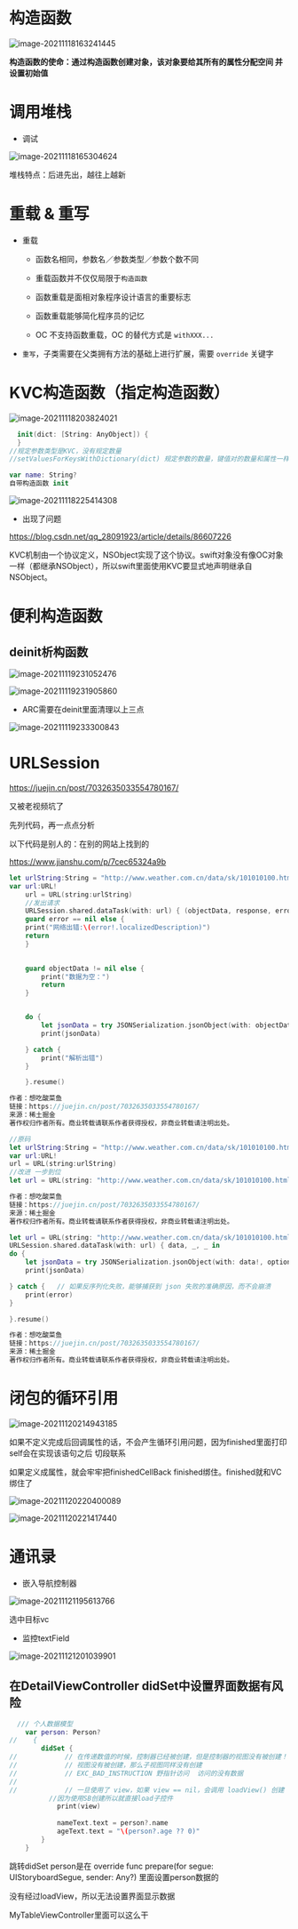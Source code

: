 # 构造函数

![image-20211118163241445](%E7%AC%94%E8%AE%B0.assets/image-20211118163241445.png)

**构造函数的使命：通过构造函数创建对象，该对象要给其所有的属性分配空间 并 设置初始值**

# 调用堆栈

- 调试

![image-20211118165304624](%E7%AC%94%E8%AE%B0.assets/image-20211118165304624.png)

堆栈特点：后进先出，越往上越新

# 重载 & 重写

- 重载

  - 函数名相同，参数名／参数类型／参数个数不同

  - 重载函数并不仅仅局限于`构造函数`
  - 函数重载是面相对象程序设计语言的重要标志
  - 函数重载能够简化程序员的记忆
  - OC 不支持函数重载，OC 的替代方式是 `withXXX...`

- `重写`，子类需要在父类拥有方法的基础上进行扩展，需要 `override` 关键字

# KVC构造函数（指定构造函数）

![image-20211118203824021](%E7%AC%94%E8%AE%B0.assets/image-20211118203824021.png)

```swift
  init(dict: [String: AnyObject]) {
  }
//规定参数类型是KVC，没有规定数量
//setValuesForKeysWithDictionary(dict) 规定参数的数量，键值对的数量和属性一样

var name: String?
自带构造函数 init 
```

![image-20211118225414308](%E7%AC%94%E8%AE%B0.assets/image-20211118225414308.png)

- 出现了问题

 https://blog.csdn.net/qq_28091923/article/details/86607226

KVC机制由一个协议定义，NSObject实现了这个协议。swift对象没有像OC对象一样（都继承NSObject），所以swift里面使用KVC要显式地声明继承自 NSObject。

# 便利构造函数

## deinit析构函数

![image-20211119231052476](%E7%AC%94%E8%AE%B0.assets/image-20211119231052476.png)

![image-20211119231905860](%E7%AC%94%E8%AE%B0.assets/image-20211119231905860.png)

- ARC需要在deinit里面清理以上三点

![image-20211119233300843](%E7%AC%94%E8%AE%B0.assets/image-20211119233300843.png)

# URLSession

https://juejin.cn/post/7032635033554780167/

又被老视频坑了

先列代码，再一点点分析

以下代码是别人的：在别的网站上找到的

https://www.jianshu.com/p/7cec65324a9b

```swift
let urlString:String = "http://www.weather.com.cn/data/sk/101010100.html"
var url:URL!
    url = URL(string:urlString)
    //发出请求
    URLSession.shared.dataTask(with: url) { (objectData, response, error) in
    guard error == nil else {
    print("网络出错:\(error!.localizedDescription)")
    return
    }
                

    guard objectData != nil else {
        print("数据为空：")
        return
    }


    do {
        let jsonData = try JSONSerialization.jsonObject(with: objectData!, options: .mutableContainers)
        print(jsonData)

    } catch {
        print("解析出错")
    }

    }.resume()

作者：想吃酸菜鱼
链接：https://juejin.cn/post/7032635033554780167/
来源：稀土掘金
著作权归作者所有。商业转载请联系作者获得授权，非商业转载请注明出处。
```

```swift
//原码
let urlString:String = "http://www.weather.com.cn/data/sk/101010100.html"
var url:URL!
url = URL(string:urlString)
//改进 一步到位
let url = URL(string: "http://www.weather.com.cn/data/sk/101010100.html")!

作者：想吃酸菜鱼
链接：https://juejin.cn/post/7032635033554780167/
来源：稀土掘金
著作权归作者所有。商业转载请联系作者获得授权，非商业转载请注明出处。
```

```swift
let url = URL(string: "http://www.weather.com.cn/data/sk/101010100.html")!
URLSession.shared.dataTask(with: url) { data, _, _ in
do {
    let jsonData = try JSONSerialization.jsonObject(with: data!, options: [])
    print(jsonData)

} catch {   // 如果反序列化失败，能够捕获到 json 失败的准确原因，而不会崩溃
    print(error)
}

}.resume()

作者：想吃酸菜鱼
链接：https://juejin.cn/post/7032635033554780167/
来源：稀土掘金
著作权归作者所有。商业转载请联系作者获得授权，非商业转载请注明出处。
```

# 闭包的循环引用

![image-20211120214943185](%E7%AC%94%E8%AE%B0.assets/image-20211120214943185.png)

如果不定义完成后回调属性的话，不会产生循环引用问题，因为finished里面打印self会在实现该语句之后 切段联系

如果定义成属性，就会牢牢把finishedCellBack finished绑住。finished就和VC绑住了

![image-20211120220400089](%E7%AC%94%E8%AE%B0.assets/image-20211120220400089.png)

![image-20211120221417440](%E7%AC%94%E8%AE%B0.assets/image-20211120221417440.png)

# 通讯录

- 嵌入导航控制器

![image-20211121195613766](%E7%AC%94%E8%AE%B0.assets/image-20211121195613766.png)

选中目标vc

- 监控textField

![image-20211121201039901](%E7%AC%94%E8%AE%B0.assets/image-20211121201039901.png)

## 在DetailViewController didSet中设置界面数据有风险

```swift
  /// 个人数据模型
    var person: Person?
//    {
        didSet {
//            // 在传递数值的时候，控制器已经被创建，但是控制器的视图没有被创建！
//            // 视图没有被创建，那么子视图同样没有创建
//            // EXC_BAD_INSTRUCTION 野指针访问  访问的没有数据
//            
//            // 一旦使用了 view，如果 view == nil，会调用 loadView() 创建 view以及子视图
          //因为使用SB创建所以就直接load子控件
            print(view)
            
            nameText.text = person?.name
            ageText.text = "\(person?.age ?? 0)"
        }
    }
```

跳转didSet person是在  override func prepare(for segue: UIStoryboardSegue, sender: Any?) 里面设置person数据的

没有经过loadView，所以无法设置界面显示数据

MyTableViewController里面可以这么干

